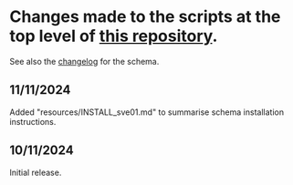# Changes made to the scripts at the top level of [this repository](https://github.com/SomeoneElseOSM/SomeoneElse-vector-extract/blob/main/README.md).  
See also the [changelog](https://github.com/SomeoneElseOSM/SomeoneElse-vector-extract/blob/main/resources/changelog_sve01.md) for the schema.

## 11/11/2024
Added "resources/INSTALL_sve01.md" to summarise schema installation instructions.

## 10/11/2024
Initial release.

